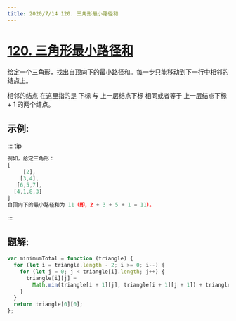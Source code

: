 ```yaml
---
title: 2020/7/14 120. 三角形最小路径和
---
```


# [120. 三角形最小路径和](https://leetcode-cn.com/problems/triangle/)

给定一个三角形，找出自顶向下的最小路径和。每一步只能移动到下一行中相邻的结点上。

相邻的结点 在这里指的是 下标 与 上一层结点下标 相同或者等于 上一层结点下标 + 1 的两个结点。

## 示例:

::: tip

```js
例如，给定三角形：
[
     [2],
    [3,4],
   [6,5,7],
  [4,1,8,3]
]
自顶向下的最小路径和为 11（即，2 + 3 + 5 + 1 = 11）。
```

:::

## 题解:

```js
var minimumTotal = function (triangle) {
  for (let i = triangle.length - 2; i >= 0; i--) {
    for (let j = 0; j < triangle[i].length; j++) {
      triangle[i][j] =
        Math.min(triangle[i + 1][j], triangle[i + 1][j + 1]) + triangle[i][j];
    }
  }
  return triangle[0][0];
};
```
